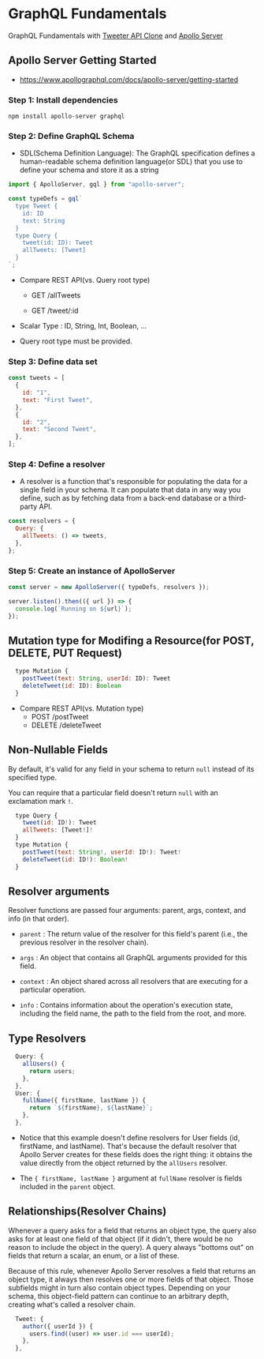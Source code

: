 # GraphQL Fundamentals

GraphQL Fundamentals with [Tweeter API Clone](https://nomadcoders.co/graphql-for-beginners) and [Apollo Server](https://graphql.org)

## Apollo Server Getting Started

- https://www.apollographql.com/docs/apollo-server/getting-started

### Step 1: Install dependencies

```
npm install apollo-server graphql
```

### Step 2: Define GraphQL Schema

- SDL(Schema Definition Language): The GraphQL specification defines a human-readable schema definition language(or SDL) that you use to define your schema and store it as a string

```javascript
import { ApolloServer, gql } from "apollo-server";

const typeDefs = gql`
  type Tweet {
    id: ID
    text: String
  }
  type Query {
    tweet(id: ID): Tweet
    allTweets: [Tweet]
  }
`;
```

- Compare REST API(vs. Query root type)

  - GET /allTweets

  - GET /tweet/:id

- Scalar Type : ID, String, Int, Boolean, ...

- Query root type must be provided.

### Step 3: Define data set

```javascript
const tweets = [
  {
    id: "1",
    text: "First Tweet",
  },
  {
    id: "2",
    text: "Second Tweet",
  },
];
```

### Step 4: Define a resolver

- A resolver is a function that's responsible for populating the data for a single field in your schema. It can populate that data in any way you define, such as by fetching data from a back-end database or a third-party API.

```javascript
const resolvers = {
  Query: {
    allTweets: () => tweets,
  },
};
```

### Step 5: Create an instance of ApolloServer

```javascript
const server = new ApolloServer({ typeDefs, resolvers });

server.listen().then(({ url }) => {
  console.log(`Running on ${url}`);
});
```

## Mutation type for Modifing a Resource(for POST, DELETE, PUT Request)

```js
  type Mutation {
    postTweet(text: String, userId: ID): Tweet
    deleteTweet(id: ID): Boolean
  }
```

- Compare REST API(vs. Mutation type)
  - POST /postTweet
  - DELETE /deleteTweet

## Non-Nullable Fields

By default, it's valid for any field in your schema to return `null` instead of its specified type.

You can require that a particular field doesn't return `null` with an exclamation mark `!`.

```js
  type Query {
    tweet(id: ID!): Tweet
    allTweets: [Tweet!]!
  }
  type Mutation {
    postTweet(text: String!, userId: ID!): Tweet!
    deleteTweet(id: ID!): Boolean!
  }
```

## Resolver arguments

Resolver functions are passed four arguments: parent, args, context, and info (in that order).

- `parent` : The return value of the resolver for this field's parent (i.e., the previous resolver in the resolver chain).

- `args` : An object that contains all GraphQL arguments provided for this field.

- `context` : An object shared across all resolvers that are executing for a particular operation.

- `info` : Contains information about the operation's execution state, including the field name, the path to the field from the root, and more.

## Type Resolvers

```js
  Query: {
    allUsers() {
      return users;
    },
  },
  User: {
    fullName({ firstName, lastName }) {
      return `${firstName}, ${lastName}`;
    },
  },
```

- Notice that this example doesn't define resolvers for User fields (id, firstName, and lastName). That's because the default resolver that Apollo Server creates for these fields does the right thing: it obtains the value directly from the object returned by the `allUsers` resolver.

- The `{ firstName, lastName }` argument at `fullName` resolver is fields included in the `parent` object.

## Relationships(Resolver Chains)

Whenever a query asks for a field that returns an object type, the query also asks for at least one field of that object (if it didn't, there would be no reason to include the object in the query). A query always "bottoms out" on fields that return a scalar, an enum, or a list of these.

Because of this rule, whenever Apollo Server resolves a field that returns an object type, it always then resolves one or more fields of that object. Those subfields might in turn also contain object types. Depending on your schema, this object-field pattern can continue to an arbitrary depth, creating what's called a resolver chain.

```js
  Tweet: {
    author({ userId }) {
      users.find((user) => user.id === userId);
    },
  },
```
